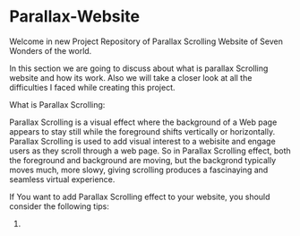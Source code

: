 # Parallax-Website

Welcome in new Project Repository of Parallax Scrolling Website of Seven Wonders of the world.

In this section we are going to discuss about what is parallax Scrolling website and how its work. Also we will take a closer look at all the difficulties I faced while creating this project.

What is Parallax Scrolling:

Parallax Scrolling is a visual effect where the background of a Web page appears to stay still while the foreground shifts vertically or horizontally. Parallax Scrolling is used to add visual interest to a webisite and engage users as they scroll through a web page.
So in Parallax Scrolling effect, both the foreground and background are moving, but the backgrond typically moves much, more slowy, giving scrolling produces a fascinaying and seamless virtual experience.

If You want to add Parallax Scrolling effect to your website, you should consider the following tips:

1) 



